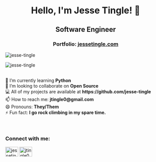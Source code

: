 <span align="center">
  
 # Hello, I'm Jesse Tingle! :wave:

 ## Software Engineer

 ### Portfolio: <a href="https://www.jessetingle.com">jessetingle.com</a>
</span>

<p><img  src="https://github-readme-stats.vercel.app/api/top-langs/?username=jesse-tingle&layout=compact" alt="jesse-tingle" /></p>
<p><img  src="https://github-readme-stats.vercel.app/api?username=jesse-tingle&show_icons=true&theme=radical" alt="jesse-tingle" /></p>

<br>
🌱 I’m currently learning <strong>Python</strong> <br>
👯 I’m looking to collaborate on <strong>Open Source</strong> <br>
💻 All of my projects are available at <strong>https://github.com/jesse-tingle</strong> <br>
📫 How to reach me: <strong>jtingle0@gmail.com</strong> <br>
😄 Pronouns: <strong>They/Them</strong> <br>
⚡ Fun fact: <strong>I go rock climbing in my spare time.</strong> <br>

<br>
<br>
<p align="left">
<h3 align="left">Connect with me:</h3>
<a href="https://linkedin.com/in/jesse-tingle" target="blank"><img align="center" src="https://cdn.jsdelivr.net/npm/simple-icons@3.0.1/icons/linkedin.svg" alt="jessetingle" height="30" width="40" /></a>
<a href="mailto:jtingle0@gmail.com" target="blank"><img align="center" src="https://cdn.jsdelivr.net/npm/simple-icons@3.0.1/icons/gmail.svg" alt="jtingle0@gmail.com" height="30" width="40" /></a>


